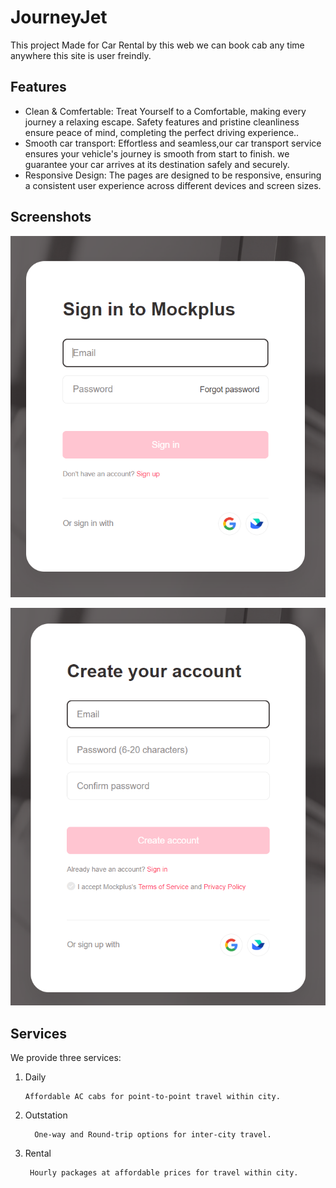 # JourneyJet

This project Made for Car Rental by this web we can book cab any time anywhere this site is user freindly.

## Features

- Clean & Comfertable: Treat Yourself to a Comfortable,
      making every journey a relaxing escape. Safety features and
      pristine cleanliness ensure peace of mind, completing the perfect driving experience..
- Smooth car transport:  Effortless and seamless,our car transport service ensures your vehicle's journey
      is smooth from start to finish.
      we guarantee your car arrives at its destination safely and securely.
- Responsive Design: The pages are designed to be responsive, ensuring a consistent user experience across different devices and screen sizes.

## Screenshots

![Login Page](./Images/Screenshot_20240224_031235.png)

![Signup Page](./Images/Screenshot_20240224_031251.png)

## Services

We provide three services:

1. Daily

       Affordable AC cabs for point-to-point travel within city.

2. Outstation

         One-way and Round-trip options for inter-city travel.

3. Rental

        Hourly packages at affordable prices for travel within city.